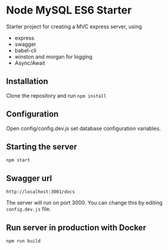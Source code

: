 # Node MySQL ES6 Starter

Starter project for creating a MVC express server, using

+ express
+ swagger
+ babel-cli
+ winston and morgan for logging
+ Async/Await

## Installation

Clone the repository and run `npm install`

## Configuration

Open config/config.dev.js set database configuration variables.

## Starting the server

```
npm start
```

## Swagger url

```
http://localhost:3001/docs
```

The server will run on port 3000. You can change this by editing `config.dev.js` file.

## Run server in production with Docker

```
npm run build
```
